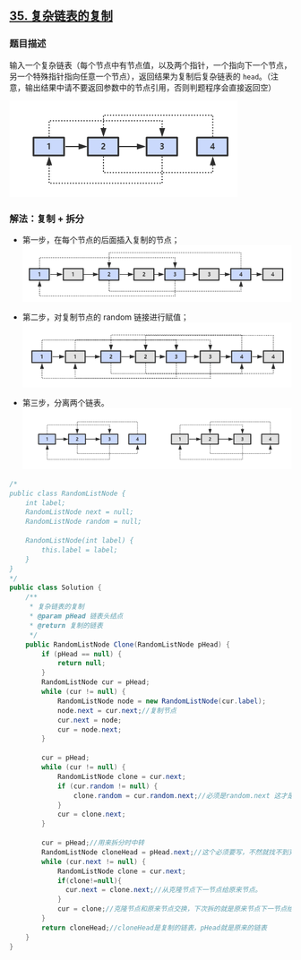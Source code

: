 ## [35. 复杂链表的复制](https://leetcode.cn/problems/fu-za-lian-biao-de-fu-zhi-lcof/)


### 题目描述

输入一个复杂链表（每个节点中有节点值，以及两个指针，一个指向下一个节点，另一个特殊指针指向任意一个节点），返回结果为复制后复杂链表的 `head`。（注意，输出结果中请不要返回参数中的节点引用，否则判题程序会直接返回空）

![random-list](../images/random-list.png)

### 解法：复制 + 拆分

- 第一步，在每个节点的后面插入复制的节点；
  ![random-list-step1.png](../images/random-list-step1.png)

- 第二步，对复制节点的 random 链接进行赋值；
  ![random-list-step2.png](../images/random-list-step2.png)

- 第三步，分离两个链表。
  ![random-list-step3.png](../images/random-list-step3.png)

```java
/*
public class RandomListNode {
    int label;
    RandomListNode next = null;
    RandomListNode random = null;

    RandomListNode(int label) {
        this.label = label;
    }
}
*/
public class Solution {
    /**
     * 复杂链表的复制
     * @param pHead 链表头结点
     * @return 复制的链表
     */
    public RandomListNode Clone(RandomListNode pHead) {
        if (pHead == null) {
            return null;
        }
        RandomListNode cur = pHead;
        while (cur != null) {
            RandomListNode node = new RandomListNode(cur.label);
            node.next = cur.next;//复制节点
            cur.next = node;
            cur = node.next;
        }

        cur = pHead;
        while (cur != null) {
            RandomListNode clone = cur.next;
            if (cur.random != null) {
                clone.random = cur.random.next;//必须是random.next 这才是复制的那个node
            }
            cur = clone.next;
        }

        cur = pHead;//用来拆分时中转
        RandomListNode cloneHead = pHead.next;//这个必须要写，不然就找不到克隆的头了
        while (cur.next != null) {
            RandomListNode clone = cur.next;
            if(clone!=null){
              cur.next = clone.next;//从克隆节点下一节点给原来节点。
            }
            cur = clone;//克隆节点和原来节点交换，下次拆的就是原来节点下一节点给克隆节点，然后一次循环。
        }
        return cloneHead;//cloneHead是复制的链表，pHead就是原来的链表
    }
}
```